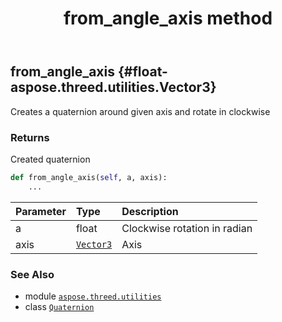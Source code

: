 ﻿---
title: from_angle_axis method
second_title: Aspose.3D for Python via .NET API References
description: 
type: docs
weight: 60
url: /aspose.threed.utilities/quaternion/from_angle_axis/
is_root: false
---

## from_angle_axis {#float-aspose.threed.utilities.Vector3}

Creates a quaternion around given axis and rotate in clockwise


### Returns 


Created quaternion


```python
def from_angle_axis(self, a, axis):
    ...
```


| Parameter | Type | Description |
| :- | :- | :- |
| a | float | Clockwise rotation in radian |
| axis | [`Vector3`](/3d/python-net/aspose.threed.utilities/vector3) | Axis |



### See Also
* module [`aspose.threed.utilities`](../../)
* class [`Quaternion`](/3d/python-net/aspose.threed.utilities/quaternion)
